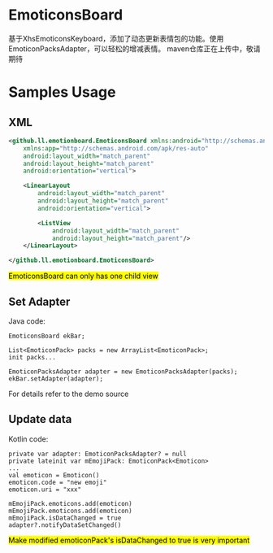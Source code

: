 # EmoticonsBoard
基于XhsEmoticonsKeyboard，添加了动态更新表情包的功能。使用EmoticonPacksAdapter，可以轻松的增减表情。
maven仓库正在上传中，敬请期待
# Samples Usage
## XML

```xml
<github.ll.emotionboard.EmoticonsBoard xmlns:android="http://schemas.android.com/apk/res/android"
    xmlns:app="http://schemas.android.com/apk/res-auto"
    android:layout_width="match_parent"
    android:layout_height="match_parent"
    android:orientation="vertical">

    <LinearLayout
        android:layout_width="match_parent"
        android:layout_height="match_parent"
        android:orientation="vertical">

        <ListView
            android:layout_width="match_parent"
            android:layout_height="match_parent"/>
    </LinearLayout>

</github.ll.emotionboard.EmoticonsBoard>

```
<mark>EmoticonsBoard can only has one child view</mark>

## Set Adapter

Java code:

```
EmoticonsBoard ekBar;

List<EmoticonPack> packs = new ArrayList<EmoticonPack>;
init packs...

EmoticonPacksAdapter adapter = new EmoticonPacksAdapter(packs);
ekBar.setAdapter(adapter);
```
For details refer to the demo source



## Update data

Kotlin code:

```
private var adapter: EmoticonPacksAdapter? = null
private lateinit var mEmojiPack: EmoticonPack<Emoticon>
...
val emoticon = Emoticon()
emoticon.code = "new emoji"
emoticon.uri = "xxx"

mEmojiPack.emoticons.add(emoticon)
mEmojiPack.emoticons.add(emoticon)
mEmojiPack.isDataChanged = true
adapter?.notifyDataSetChanged()
```
<mark>Make modified emoticonPack's isDataChanged to true is very important </mark>
